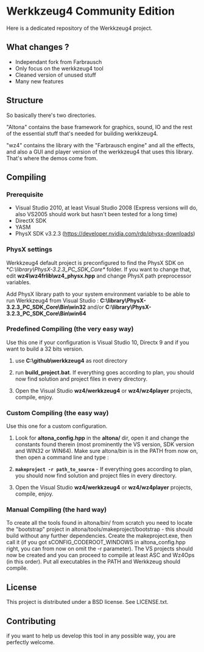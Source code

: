 # Werkkzeug4 Community Edition

Here is a dedicated repository of the Werkkzeug4 project.

## What changes ?

- Independant fork from Farbrausch
- Only focus on the werkkzeug4 tool
- Cleaned version of unused stuff
- Many new features

## Structure

So basically there's two directories.

"Altona" contains the base framework for graphics, sound, IO and the rest of the essential stuff that's needed for building werkkzeug4.

"wz4" contains the library with the "Farbrausch engine" and all the effects, and also a GUI and player version of the werkkzeug4 that uses this library. That's where the demos come from.

## Compiling

### Prerequisite

- Visual Studio 2010, at least Visual Studio 2008 (Express versions will do, also VS2005 should work but hasn't been tested for a long time)
- DirectX SDK
- YASM
- PhysX SDK v3.2.3 (https://developer.nvidia.com/rdp/physx-downloads)

### PhysX settings

Werkkzeug4 default project is preconfigured to find the PhysX SDK on **C:\library\PhysX-3.2.3_PC_SDK_Core\** folder.
If you want to change that, edit **wz4\wz4frlib\wz4_physx.hpp** and change PhysX path preprocessor variables.

Add PhysX library path to your system environment variable to be able to run Werkkzeug4 from Visual Studio :
**C:\library\PhysX-3.2.3_PC_SDK_Core\Bin\win32** and/or **C:\library\PhysX-3.2.3_PC_SDK_Core\Bin\win64**

### Predefined Compiling (the very easy way)

Use this one if your configuration is Visual Studio 10, Directx 9 and if you want to build a 32 bits version.

1. use **C:\github\werkkzeug4** as root directory

2. run **build_project.bat**. If everything goes according to plan, you should now find solution and project files in every directory.

3. Open the Visual Studio **wz4/werkkzeug4** or **wz4/wz4player** projects, compile, enjoy.


### Custom Compiling (the easy way)

Use this one for a custom configuration.

1. Look for **altona_config.hpp** in the **altona/** dir, open it and change the constants found therein (most prominently the VS version, SDK version and WIN32 or WIN64). Make sure altona/bin is in the PATH from now on, then open a command line and type :

2. **``` makeproject -r path_to_source ```** - 
If everything goes according to plan, you should now find solution and project files in every directory.

3. Open the Visual Studio **wz4/werkkzeug4** or **wz4/wz4player** projects, compile, enjoy.


### Manual Compiling (the hard way)

To create all the tools found in altona/bin/ from scratch you need to locate the "bootstrap" project in altona/tools/makeproject/bootstrap - this should build without any further dependencies. Create the makeproject.exe, then call it (if you got sCONFIG_CODEROOT_WINDOWS in altona_config.hpp right, you can from now on omit the -r parameter). The VS projects should now be created and you can proceed to compile at least ASC and Wz4Ops (in this order). Put all executables in the PATH and Werkkzeug should compile.

## License

This project is distributed under a BSD license.
See LICENSE.txt.

## Contributing

if you want to help us develop this tool in any possible way, you are perfectly welcome. 